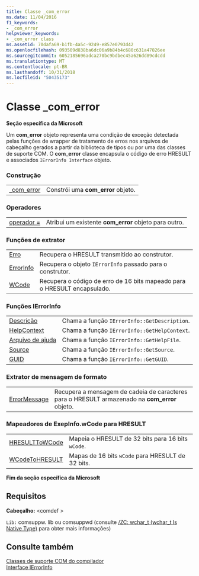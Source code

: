 ```yaml
---
title: Classe _com_error
ms.date: 11/04/2016
f1_keywords:
- _com_error
helpviewer_keywords:
- _com_error class
ms.assetid: 70dafa69-b1fb-4a5c-9249-e857e0793d42
ms.openlocfilehash: 093509d838ba6dc06a9b84b4c680c631a47826ee
ms.sourcegitcommit: 6052185696adca270bc9bdbec45a626dd89cdcdd
ms.translationtype: MT
ms.contentlocale: pt-BR
ms.lasthandoff: 10/31/2018
ms.locfileid: "50435173"
---
```

# <a name="comerror-class"></a>Classe _com_error

**Seção específica da Microsoft**

Um **com_error** objeto representa uma condição de exceção detectada pelas funções de wrapper de tratamento de erros nos arquivos de cabeçalho gerados a partir da biblioteca de tipos ou por uma das classes de suporte COM. O **com_error** classe encapsula o código de erro HRESULT e associados `IErrorInfo Interface` objeto.

### <a name="construction"></a>Construção

|||
|-|-|
|[_com_error](../cpp/com-error-com-error.md)|Constrói uma **com_error** objeto.|

### <a name="operators"></a>Operadores

|||
|-|-|
|[operador =](../cpp/com-error-operator-equal.md)|Atribui um existente **com_error** objeto para outro.|

### <a name="extractor-functions"></a>Funções de extrator

|||
|-|-|
|[Erro](../cpp/com-error-error.md)|Recupera o HRESULT transmitido ao construtor.|
|[ErrorInfo](../cpp/com-error-errorinfo.md)|Recupera o objeto `IErrorInfo` passado para o construtor.|
|[WCode](../cpp/com-error-wcode.md)|Recupera o código de erro de 16 bits mapeado para o HRESULT encapsulado.|

### <a name="ierrorinfo-functions"></a>Funções IErrorInfo

|||
|-|-|
|[Descrição](../cpp/com-error-description.md)|Chama a função `IErrorInfo::GetDescription`.|
|[HelpContext](../cpp/com-error-helpcontext.md)|Chama a função `IErrorInfo::GetHelpContext`.|
|[Arquivo de ajuda](../cpp/com-error-helpfile.md)|Chama a função `IErrorInfo::GetHelpFile`.|
|[Source](../cpp/com-error-source.md)|Chama a função `IErrorInfo::GetSource`.|
|[GUID](../cpp/com-error-guid.md)|Chama a função `IErrorInfo::GetGUID`.|

### <a name="format-message-extractor"></a>Extrator de mensagem de formato

|||
|-|-|
|[ErrorMessage](../cpp/com-error-errormessage.md)|Recupera a mensagem de cadeia de caracteres para o HRESULT armazenado na **com_error** objeto.|

### <a name="exepinfowcode-to-hresult-mappers"></a>Mapeadores de ExepInfo.wCode para HRESULT

|||
|-|-|
|[HRESULTToWCode](../cpp/com-error-hresulttowcode.md)|Mapeia o HRESULT de 32 bits para 16 bits `wCode`.|
|[WCodeToHRESULT](../cpp/com-error-wcodetohresult.md)|Mapas de 16 bits `wCode` para HRESULT de 32 bits.|

**Fim da seção específica da Microsoft**

## <a name="requirements"></a>Requisitos

**Cabeçalho:** \<comdef >

`Lib:` comsuppw. lib ou comsuppwd (consulte [/ZC: wchar_t (wchar_t Is Native Type)](../build/reference/zc-wchar-t-wchar-t-is-native-type.md) para obter mais informações)

## <a name="see-also"></a>Consulte também

[Classes de suporte COM do compilador](../cpp/compiler-com-support-classes.md)<br/>
[Interface IErrorInfo](/previous-versions/windows/desktop/api/oaidl/nn-oaidl-ierrorinfo)
